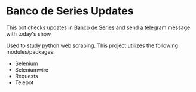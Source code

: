 # Banco de Series Updates

This bot checks updates in [Banco de Series](https://bancodeseries.com.br) and send a telegram message with today's show

Used to study python web scraping.
This project utilizes the following modules/packages:
  - Selenium
  - Seleniumwire
  - Requests
  - Telepot
  
  
  

